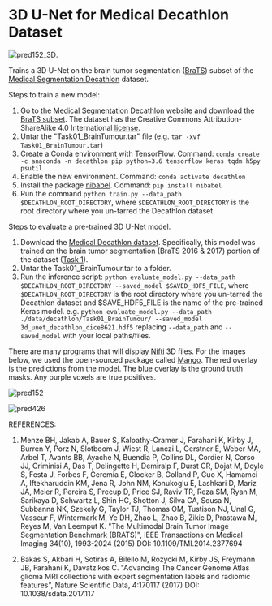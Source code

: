 # 3D U-Net for Medical Decathlon Dataset

![pred152_3D](https://github.com/NervanaSystems/topologies/blob/master/3D_UNet/keras_training_only_version/images/BRATS_152_img3D.gif
"BRATS image #152:  Purple voxels indicate a perfect prediction by the model. Red are false positives. Blue are false negatives").

Trains a 3D U-Net on the brain tumor segmentation ([BraTS](https://www.med.upenn.edu/sbia/brats2017.html)) subset of the [Medical Segmentation Decathlon](http://medicaldecathlon.com/) dataset.

Steps to train a new model:

1. Go to the [Medical Segmentation Decathlon](http://medicaldecathlon.com) website and download the [BraTS subset](https://drive.google.com/file/d/1A2IU8Sgea1h3fYLpYtFb2v7NYdMjvEhU/view?usp=sharing). The dataset has the Creative Commons Attribution-ShareAlike 4.0 International [license](https://creativecommons.org/licenses/by-sa/4.0/).
2. Untar the "Task01_BrainTumour.tar" file (e.g. `tar -xvf Task01_BrainTumour.tar`)
3. Create a Conda environment with TensorFlow. Command: `conda create -c anaconda -n decathlon pip python=3.6 tensorflow keras tqdm h5py psutil`
4. Enable the new environment. Command: `conda activate decathlon`
5. Install the package [nibabel](http://nipy.org/nibabel/). Command: `pip install nibabel`
6. Run the command `python train.py --data_path $DECATHLON_ROOT_DIRECTORY`, where `$DECATHLON_ROOT_DIRECTORY` is the root directory where you un-tarred the Decathlon dataset.


Steps to evaluate a pre-trained 3D U-Net model.

1. Download the [Medical Decathlon dataset](http://medicaldecathlon.com/). Specifically, this model was trained on the brain tumor segmentation (BraTS 2016 & 2017) portion of the dataset ([Task 1](https://drive.google.com/open?id=1A2IU8Sgea1h3fYLpYtFb2v7NYdMjvEhU)).
2. Untar the Task01_BrainTumour.tar to a folder.
3. Run the inference script:
```python evaluate_model.py --data_path $DECATHLON_ROOT_DIRECTORY --saved_model $SAVED_HDF5_FILE```, where `$DECATHLON_ROOT_DIRECTORY` is the root directory where you un-tarred the Decathlon dataset and $SAVE_HDF5_FILE is the name of the pre-trained Keras model.
e.g. 
```python evaluate_model.py --data_path ./data/decathlon/Task01_BrainTumour/ --saved_model 3d_unet_decathlon_dice8621.hdf5```
replacing `--data_path` and `--saved_model` with your local paths/files.

There are many programs that will display [Nifti](https://nifti.nimh.nih.gov/) 3D files.  For the images below, we used the open-sourced package called [Mango](http://ric.uthscsa.edu/mango/).
The red overlay is the predictions from the model. The blue overlay is the ground truth masks. Any purple voxels are true positives.

 ![pred152](https://github.com/NervanaSystems/topologies/blob/master/3D_UNet/keras_training_only_version/images/BRATS_152.png)

 ![pred426](https://github.com/NervanaSystems/topologies/blob/master/3D_UNet/keras_training_only_version/images/BRATS_426.png)

REFERENCES:
1. Menze BH, Jakab A, Bauer S, Kalpathy-Cramer J, Farahani K, Kirby J, Burren Y, Porz N, Slotboom J, Wiest R, Lanczi L, Gerstner E, Weber MA, Arbel T, Avants BB, Ayache N, Buendia P, Collins DL, Cordier N, Corso JJ, Criminisi A, Das T, Delingette H, Demiralp Γ, Durst CR, Dojat M, Doyle S, Festa J, Forbes F, Geremia E, Glocker B, Golland P, Guo X, Hamamci A, Iftekharuddin KM, Jena R, John NM, Konukoglu E, Lashkari D, Mariz JA, Meier R, Pereira S, Precup D, Price SJ, Raviv TR, Reza SM, Ryan M, Sarikaya D, Schwartz L, Shin HC, Shotton J, Silva CA, Sousa N, Subbanna NK, Szekely G, Taylor TJ, Thomas OM, Tustison NJ, Unal G, Vasseur F, Wintermark M, Ye DH, Zhao L, Zhao B, Zikic D, Prastawa M, Reyes M, Van Leemput K. "The Multimodal Brain Tumor Image Segmentation Benchmark (BRATS)", IEEE Transactions on Medical Imaging 34(10), 1993-2024 (2015) DOI: 10.1109/TMI.2014.2377694

2. Bakas S, Akbari H, Sotiras A, Bilello M, Rozycki M, Kirby JS, Freymann JB, Farahani K, Davatzikos C. "Advancing The Cancer Genome Atlas glioma MRI collections with expert segmentation labels and radiomic features", Nature Scientific Data, 4:170117 (2017) DOI: 10.1038/sdata.2017.117
